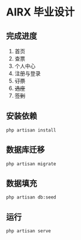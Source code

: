 # AIRX 毕业设计
## 完成进度
1. 首页
2. 查票
3. 个人中心
4. 注册与登录
5. ~~订票~~
6. ~~选座~~
6. ~~签到~~
## 安装依赖
```shell script
php artisan install
```
## 数据库迁移
```shell script
php artisan migrate
```
## 数据填充
```shell script
php artisan db:seed
```
## 运行
```shell script
php artisan serve
```